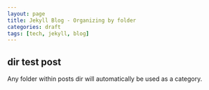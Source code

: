 ```yaml
---
layout: page
title: Jekyll Blog - Organizing by folder
categories: draft
tags: [tech, jekyll, blog]
---
```


## dir test post

Any folder within posts dir will automatically be used as a category.
